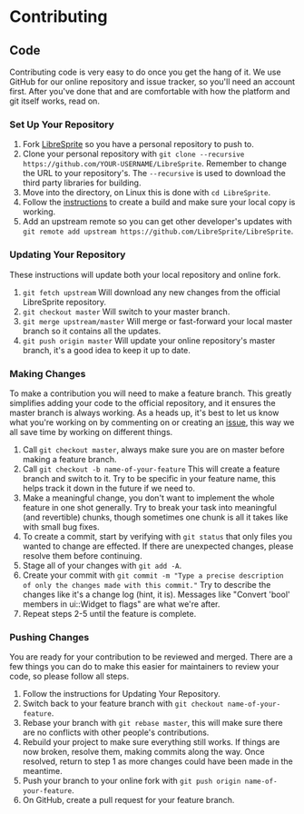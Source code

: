 # Contributing

## Code
Contributing code is very easy to do once you get the hang of it. We use GitHub for our online repository and issue tracker, so you'll need an account first. After you've done that and are comfortable with how the platform and git itself works, read on.

### Set Up Your Repository
1. Fork [LibreSprite](https://github.com/LibreSprite/LibreSprite) so you have a personal repository to push to.
2. Clone your personal repository with `git clone --recursive https://github.com/YOUR-USERNAME/LibreSprite`. Remember to change the URL to your repository's. The `--recursive` is used to download the third party libraries for building.
3. Move into the directory, on Linux this is done with `cd LibreSprite`.
3. Follow the [instructions](INSTALL.md) to create a build and make sure your local copy is working.
4. Add an upstream remote so you can get other developer's updates with `git remote add upstream https://github.com/LibreSprite/LibreSprite`.

### Updating Your Repository
These instructions will update both your local repository and online fork.
1. `git fetch upstream` Will download any new changes from the official LibreSprite repository.
2. `git checkout master` Will switch to your master branch.
3. `git merge upstream/master` Will merge or fast-forward your local master branch so it contains all the updates.
4. `git push origin master` Will update your online repository's master branch, it's a good idea to keep it up to date.

### Making Changes
To make a contribution you will need to make a feature branch. This greatly simplifies adding your code to the official repository, and it ensures the master branch is always working. As a heads up, it's best to let us know what you're working on by commenting on or creating an [issue](https://github.com/LibreSprite/LibreSprite/issues), this way we all save time by working on different things.
1. Call `git checkout master`, always make sure you are on master before making a feature branch.
2. Call `git checkout -b name-of-your-feature` This will create a feature branch and switch to it. Try to be specific in your feature name, this helps track it down in the future if we need to.
3. Make a meaningful change, you don't want to implement the whole feature in one shot generally. Try to break your task into meaningful (and revertible) chunks, though sometimes one chunk is all it takes like with small bug fixes.
4. To create a commit, start by verifying with `git status` that only files you wanted to change are effected. If there are unexpected changes, please resolve them before continuing.
5. Stage all of your changes with `git add -A`.
6. Create your commit with `git commit -m "Type a precise description of only the changes made with this commit."` Try to describe the changes like it's a change log (hint, it is). Messages like "Convert 'bool' members in ui::Widget to flags" are what we're after.
7. Repeat steps 2-5 until the feature is complete.

### Pushing Changes
You are ready for your contribution to be reviewed and merged. There are a few things you can do to make this easier for maintainers to review your code, so please follow all steps.
1. Follow the instructions for Updating Your Repository.
2. Switch back to your feature branch with `git checkout name-of-your-feature`.
3. Rebase your branch with `git rebase master`, this will make sure there are no conflicts with other people's contributions.
4. Rebuild your project to make sure everything still works. If things are now broken, resolve them, making commits along the way. Once resolved, return to step 1 as more changes could have been made in the meantime.
5. Push your branch to your online fork with `git push origin name-of-your-feature`.
6. On GitHub, create a pull request for your feature branch.
